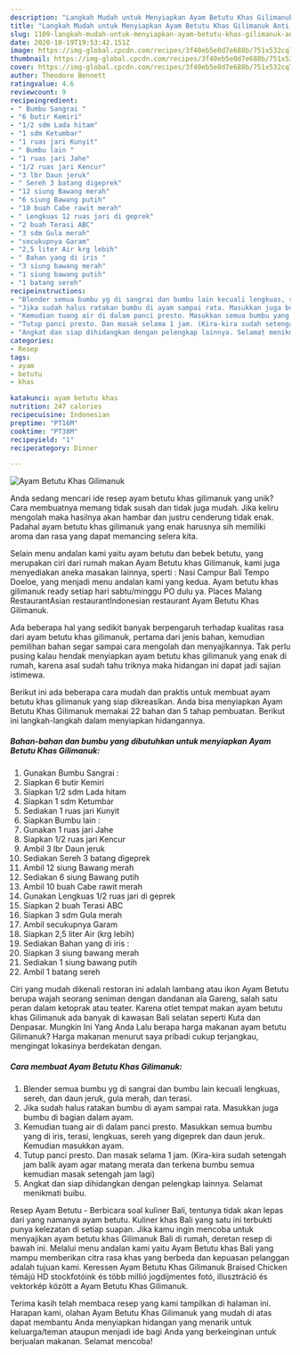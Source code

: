 ```yaml
---
description: "Langkah Mudah untuk Menyiapkan Ayam Betutu Khas Gilimanuk Anti Gagal"
title: "Langkah Mudah untuk Menyiapkan Ayam Betutu Khas Gilimanuk Anti Gagal"
slug: 1109-langkah-mudah-untuk-menyiapkan-ayam-betutu-khas-gilimanuk-anti-gagal
date: 2020-10-19T19:53:42.151Z
image: https://img-global.cpcdn.com/recipes/3f40eb5e0d7e688b/751x532cq70/ayam-betutu-khas-gilimanuk-foto-resep-utama.jpg
thumbnail: https://img-global.cpcdn.com/recipes/3f40eb5e0d7e688b/751x532cq70/ayam-betutu-khas-gilimanuk-foto-resep-utama.jpg
cover: https://img-global.cpcdn.com/recipes/3f40eb5e0d7e688b/751x532cq70/ayam-betutu-khas-gilimanuk-foto-resep-utama.jpg
author: Theodore Bennett
ratingvalue: 4.6
reviewcount: 9
recipeingredient:
- " Bumbu Sangrai "
- "6 butir Kemiri"
- "1/2 sdm Lada hitam"
- "1 sdm Ketumbar"
- "1 ruas jari Kunyit"
- " Bumbu lain "
- "1 ruas jari Jahe"
- "1/2 ruas jari Kencur"
- "3 lbr Daun jeruk"
- " Sereh 3 batang digeprek"
- "12 siung Bawang merah"
- "6 siung Bawang putih"
- "10 buah Cabe rawit merah"
- " Lengkuas 12 ruas jari di geprek"
- "2 buah Terasi ABC"
- "3 sdm Gula merah"
- "secukupnya Garam"
- "2,5 liter Air krg lebih"
- " Bahan yang di iris "
- "3 siung bawang merah"
- "1 siung bawang putih"
- "1 batang sereh"
recipeinstructions:
- "Blender semua bumbu yg di sangrai dan bumbu lain kecuali lengkuas, sereh, dan daun jeruk, gula merah, dan terasi."
- "Jika sudah halus ratakan bumbu di ayam sampai rata. Masukkan juga bumbu di bagian dalam ayam."
- "Kemudian tuang air di dalam panci presto. Masukkan semua bumbu yang di iris, terasi, lengkuas, sereh yang digeprek dan daun jeruk. Kemudian masukkan ayam."
- "Tutup panci presto. Dan masak selama 1 jam. (Kira-kira sudah setengah jam balik ayam agar matang merata dan terkena bumbu semua kemudian masak setengah jam lagi)"
- "Angkat dan siap dihidangkan dengan pelengkap lainnya. Selamat menikmati buibu."
categories:
- Resep
tags:
- ayam
- betutu
- khas

katakunci: ayam betutu khas 
nutrition: 247 calories
recipecuisine: Indonesian
preptime: "PT16M"
cooktime: "PT38M"
recipeyield: "1"
recipecategory: Dinner

---
```



![Ayam Betutu Khas Gilimanuk](https://img-global.cpcdn.com/recipes/3f40eb5e0d7e688b/751x532cq70/ayam-betutu-khas-gilimanuk-foto-resep-utama.jpg)

Anda sedang mencari ide resep ayam betutu khas gilimanuk yang unik? Cara membuatnya memang tidak susah dan tidak juga mudah. Jika keliru mengolah maka hasilnya akan hambar dan justru cenderung tidak enak. Padahal ayam betutu khas gilimanuk yang enak harusnya sih memiliki aroma dan rasa yang dapat memancing selera kita.

Selain menu andalan kami yaitu ayam betutu dan bebek betutu, yang merupakan ciri dari rumah makan Ayam Betutu khas Gilimanuk, kami juga menyediakan aneka masakan lainnya, sperti : Nasi Campur Bali Tempo Doeloe, yang menjadi menu andalan kami yang kedua. Ayam betutu khas gilimanuk ready setiap hari sabtu/minggu PO dulu ya. Places Malang RestaurantAsian restaurantIndonesian restaurant Ayam Betutu Khas Gilimanuk.

Ada beberapa hal yang sedikit banyak berpengaruh terhadap kualitas rasa dari ayam betutu khas gilimanuk, pertama dari jenis bahan, kemudian pemilihan bahan segar sampai cara mengolah dan menyajikannya. Tak perlu pusing kalau hendak menyiapkan ayam betutu khas gilimanuk yang enak di rumah, karena asal sudah tahu triknya maka hidangan ini dapat jadi sajian istimewa.


Berikut ini ada beberapa cara mudah dan praktis untuk membuat ayam betutu khas gilimanuk yang siap dikreasikan. Anda bisa menyiapkan Ayam Betutu Khas Gilimanuk memakai 22 bahan dan 5 tahap pembuatan. Berikut ini langkah-langkah dalam menyiapkan hidangannya.

<!--inarticleads1-->

##### Bahan-bahan dan bumbu yang dibutuhkan untuk menyiapkan Ayam Betutu Khas Gilimanuk:

1. Gunakan  Bumbu Sangrai :
1. Siapkan 6 butir Kemiri
1. Siapkan 1/2 sdm Lada hitam
1. Siapkan 1 sdm Ketumbar
1. Sediakan 1 ruas jari Kunyit
1. Siapkan  Bumbu lain :
1. Gunakan 1 ruas jari Jahe
1. Siapkan 1/2 ruas jari Kencur
1. Ambil 3 lbr Daun jeruk
1. Sediakan  Sereh 3 batang digeprek
1. Ambil 12 siung Bawang merah
1. Sediakan 6 siung Bawang putih
1. Ambil 10 buah Cabe rawit merah
1. Gunakan  Lengkuas 1/2 ruas jari di geprek
1. Siapkan 2 buah Terasi ABC
1. Siapkan 3 sdm Gula merah
1. Ambil secukupnya Garam
1. Siapkan 2,5 liter Air (krg lebih)
1. Sediakan  Bahan yang di iris :
1. Siapkan 3 siung bawang merah
1. Sediakan 1 siung bawang putih
1. Ambil 1 batang sereh


Ciri yang mudah dikenali restoran ini adalah lambang atau ikon Ayam Betutu berupa wajah seorang seniman dengan dandanan ala Gareng, salah satu peran dalam ketoprak atau teater. Karena otlet tempat makan ayam betutu khas Gilimanuk ada banyak di kawasan Bali selatan seperti Kuta dan Denpasar. Mungkin Ini Yang Anda Lalu berapa harga makanan ayam betutu Gilimanuk? Harga makanan menurut saya pribadi cukup terjangkau, mengingat lokasinya berdekatan dengan. 

<!--inarticleads2-->

##### Cara membuat Ayam Betutu Khas Gilimanuk:

1. Blender semua bumbu yg di sangrai dan bumbu lain kecuali lengkuas, sereh, dan daun jeruk, gula merah, dan terasi.
1. Jika sudah halus ratakan bumbu di ayam sampai rata. Masukkan juga bumbu di bagian dalam ayam.
1. Kemudian tuang air di dalam panci presto. Masukkan semua bumbu yang di iris, terasi, lengkuas, sereh yang digeprek dan daun jeruk. Kemudian masukkan ayam.
1. Tutup panci presto. Dan masak selama 1 jam. (Kira-kira sudah setengah jam balik ayam agar matang merata dan terkena bumbu semua kemudian masak setengah jam lagi)
1. Angkat dan siap dihidangkan dengan pelengkap lainnya. Selamat menikmati buibu.


Resep Ayam Betutu - Berbicara soal kuliner Bali, tentunya tidak akan lepas dari yang namanya ayam betutu. Kuliner khas Bali yang satu ini terbukti punya kelezatan di setiap suapan. Jika kamu ingin mencoba untuk menyajikan ayam betutu khas Gilimanuk Bali di rumah, deretan resep di bawah ini. Melalui menu andalan kami yaitu Ayam Betutu khas Bali yang mampu memberikan citra rasa khas yang berbeda dan kepuasan pelanggan adalah tujuan kami. Keressen Ayam Betutu Khas Gilimanuk Braised Chicken témájú HD stockfotóink és több millió jogdíjmentes fotó, illusztráció és vektorkép között a Ayam Betutu Khas Gilimanuk. 

Terima kasih telah membaca resep yang kami tampilkan di halaman ini. Harapan kami, olahan Ayam Betutu Khas Gilimanuk yang mudah di atas dapat membantu Anda menyiapkan hidangan yang menarik untuk keluarga/teman ataupun menjadi ide bagi Anda yang berkeinginan untuk berjualan makanan. Selamat mencoba!
